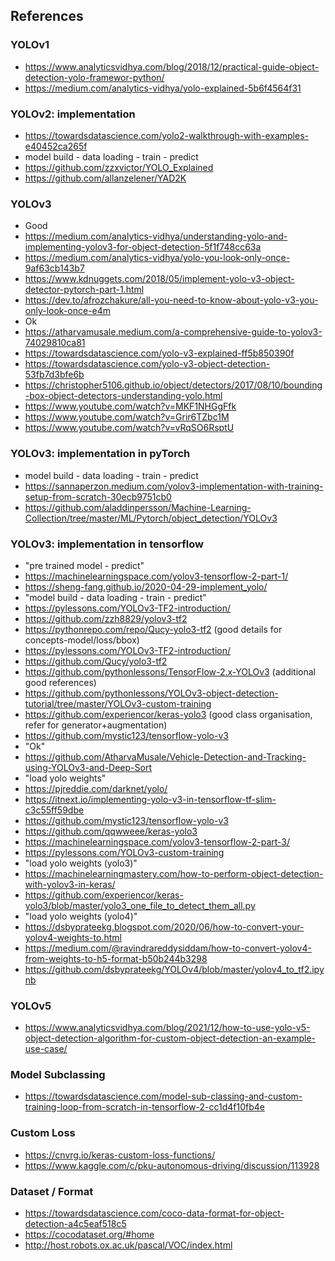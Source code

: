 ## References ##

### YOLOv1
* https://www.analyticsvidhya.com/blog/2018/12/practical-guide-object-detection-yolo-framewor-python/
* https://medium.com/analytics-vidhya/yolo-explained-5b6f4564f31

### YOLOv2: implementation
* https://towardsdatascience.com/yolo2-walkthrough-with-examples-e40452ca265f
* model build - data loading - train - predict
* https://github.com/zzxvictor/YOLO_Explained
* https://github.com/allanzelener/YAD2K

### YOLOv3
* Good
* https://medium.com/analytics-vidhya/understanding-yolo-and-implementing-yolov3-for-object-detection-5f1f748cc63a
* https://medium.com/analytics-vidhya/yolo-you-look-only-once-9af63cb143b7
* https://www.kdnuggets.com/2018/05/implement-yolo-v3-object-detector-pytorch-part-1.html
* https://dev.to/afrozchakure/all-you-need-to-know-about-yolo-v3-you-only-look-once-e4m
* Ok
* https://atharvamusale.medium.com/a-comprehensive-guide-to-yolov3-74029810ca81
* https://towardsdatascience.com/yolo-v3-explained-ff5b850390f
* https://towardsdatascience.com/yolo-v3-object-detection-53fb7d3bfe6b
* https://christopher5106.github.io/object/detectors/2017/08/10/bounding-box-object-detectors-understanding-yolo.html
* https://www.youtube.com/watch?v=MKF1NHGgFfk
* https://www.youtube.com/watch?v=Grir6TZbc1M
* https://www.youtube.com/watch?v=vRqSO6RsptU

### YOLOv3: implementation in pyTorch
* model build - data loading - train - predict
* https://sannaperzon.medium.com/yolov3-implementation-with-training-setup-from-scratch-30ecb9751cb0
* https://github.com/aladdinpersson/Machine-Learning-Collection/tree/master/ML/Pytorch/object_detection/YOLOv3

### YOLOv3: implementation in tensorflow
* "pre trained model - predict"
* https://machinelearningspace.com/yolov3-tensorflow-2-part-1/
* https://sheng-fang.github.io/2020-04-29-implement_yolo/ 
* "model build - data loading - train - predict"
* https://pylessons.com/YOLOv3-TF2-introduction/
* https://github.com/zzh8829/yolov3-tf2
* https://pythonrepo.com/repo/Qucy-yolo3-tf2 (good details for concepts-model/loss/bbox)
* https://pylessons.com/YOLOv3-TF2-introduction/
* https://github.com/Qucy/yolo3-tf2
* https://github.com/pythonlessons/TensorFlow-2.x-YOLOv3 (additional good references)
* https://github.com/pythonlessons/YOLOv3-object-detection-tutorial/tree/master/YOLOv3-custom-training
* https://github.com/experiencor/keras-yolo3 (good class organisation, refer for generator+augmentation)
* https://github.com/mystic123/tensorflow-yolo-v3
* "Ok"
* https://github.com/AtharvaMusale/Vehicle-Detection-and-Tracking-using-YOLOv3-and-Deep-Sort
* "load yolo weights"
* https://pjreddie.com/darknet/yolo/
* https://itnext.io/implementing-yolo-v3-in-tensorflow-tf-slim-c3c55ff59dbe
* https://github.com/mystic123/tensorflow-yolo-v3
* https://github.com/qqwweee/keras-yolo3
* https://machinelearningspace.com/yolov3-tensorflow-2-part-3/
* https://pylessons.com/YOLOv3-custom-training
* "load yolo weights (yolo3)"
* https://machinelearningmastery.com/how-to-perform-object-detection-with-yolov3-in-keras/
* https://github.com/experiencor/keras-yolo3/blob/master/yolo3_one_file_to_detect_them_all.py
* "load yolo weights (yolo4)"
* https://dsbyprateekg.blogspot.com/2020/06/how-to-convert-your-yolov4-weights-to.html
* https://medium.com/@ravindrareddysiddam/how-to-convert-yolov4-from-weights-to-h5-format-b50b244b3298
* https://github.com/dsbyprateekg/YOLOv4/blob/master/yolov4_to_tf2.ipynb

### YOLOv5
* https://www.analyticsvidhya.com/blog/2021/12/how-to-use-yolo-v5-object-detection-algorithm-for-custom-object-detection-an-example-use-case/

### Model Subclassing
* https://towardsdatascience.com/model-sub-classing-and-custom-training-loop-from-scratch-in-tensorflow-2-cc1d4f10fb4e

### Custom Loss
* https://cnvrg.io/keras-custom-loss-functions/
* https://www.kaggle.com/c/pku-autonomous-driving/discussion/113928

### Dataset / Format
* https://towardsdatascience.com/coco-data-format-for-object-detection-a4c5eaf518c5
* https://cocodataset.org/#home
* http://host.robots.ox.ac.uk/pascal/VOC/index.html